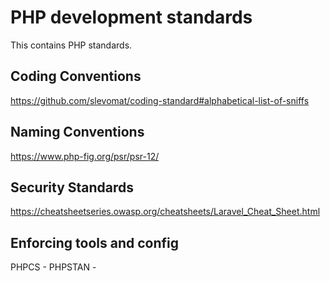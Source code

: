 # PHP development standards
This contains PHP standards. 

## Coding Conventions
https://github.com/slevomat/coding-standard#alphabetical-list-of-sniffs

## Naming Conventions
https://www.php-fig.org/psr/psr-12/

## Security Standards
https://cheatsheetseries.owasp.org/cheatsheets/Laravel_Cheat_Sheet.html

## Enforcing tools and config
PHPCS - 
PHPSTAN -
